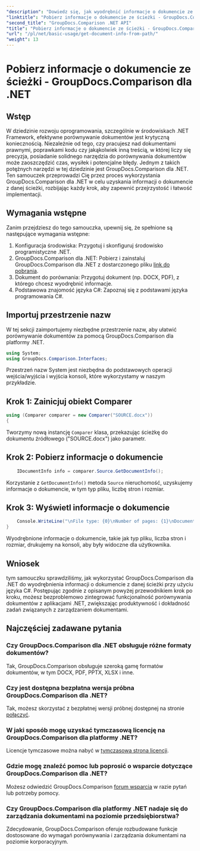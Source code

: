 ```yaml
---
"description": "Dowiedz się, jak wyodrębnić informacje o dokumencie ze ścieżki za pomocą GroupDocs.Comparison dla .NET. Proste kroki do wydajnego zarządzania dokumentami w języku C#."
"linktitle": "Pobierz informacje o dokumencie ze ścieżki - GroupDocs.Comparison dla .NET"
"second_title": "GroupDocs.Comparison .NET API"
"title": "Pobierz informacje o dokumencie ze ścieżki - GroupDocs.Comparison dla .NET"
"url": "/pl/net/basic-usage/get-document-info-from-path/"
"weight": 13
---
```


# Pobierz informacje o dokumencie ze ścieżki - GroupDocs.Comparison dla .NET

## Wstęp
W dziedzinie rozwoju oprogramowania, szczególnie w środowiskach .NET Framework, efektywne porównywanie dokumentów jest krytyczną koniecznością. Niezależnie od tego, czy pracujesz nad dokumentami prawnymi, poprawkami kodu czy jakąkolwiek inną treścią, w której liczy się precyzja, posiadanie solidnego narzędzia do porównywania dokumentów może zaoszczędzić czas, wysiłek i potencjalne błędy. Jednym z takich potężnych narzędzi w tej dziedzinie jest GroupDocs.Comparison dla .NET. Ten samouczek przeprowadzi Cię przez proces wykorzystania GroupDocs.Comparison dla .NET w celu uzyskania informacji o dokumencie z danej ścieżki, rozbijając każdy krok, aby zapewnić przejrzystość i łatwość implementacji.
## Wymagania wstępne
Zanim przejdziesz do tego samouczka, upewnij się, że spełnione są następujące wymagania wstępne:
1. Konfiguracja środowiska: Przygotuj i skonfiguruj środowisko programistyczne .NET.
2. GroupDocs.Comparison dla .NET: Pobierz i zainstaluj GroupDocs.Comparison dla .NET z dostarczonego pliku [link do pobrania](https://releases.groupdocs.com/comparison/net/).
3. Dokument do porównania: Przygotuj dokument (np. DOCX, PDF), z którego chcesz wyodrębnić informacje.
4. Podstawowa znajomość języka C#: Zapoznaj się z podstawami języka programowania C#.

## Importuj przestrzenie nazw
W tej sekcji zaimportujemy niezbędne przestrzenie nazw, aby ułatwić porównywanie dokumentów za pomocą GroupDocs.Comparison dla platformy .NET.
```csharp
using System;
using GroupDocs.Comparison.Interfaces;
```

Przestrzeń nazw System jest niezbędna do podstawowych operacji wejścia/wyjścia i wyjścia konsoli, które wykorzystamy w naszym przykładzie.

## Krok 1: Zainicjuj obiekt Comparer
```csharp
using (Comparer comparer = new Comparer("SOURCE.docx"))
{
```
Tworzymy nową instancję `Comparer` klasa, przekazując ścieżkę do dokumentu źródłowego ("SOURCE.docx") jako parametr.
## Krok 2: Pobierz informacje o dokumencie
```csharp
    IDocumentInfo info = comparer.Source.GetDocumentInfo();
```
Korzystanie z `GetDocumentInfo()` metoda `Source` nieruchomość, uzyskujemy informacje o dokumencie, w tym typ pliku, liczbę stron i rozmiar.
## Krok 3: Wyświetl informacje o dokumencie
```csharp
    Console.WriteLine("\nFile type: {0}\nNumber of pages: {1}\nDocument size: {2} bytes", info.FileType, info.PageCount, info.Size);
}
```
Wyodrębnione informacje o dokumencie, takie jak typ pliku, liczba stron i rozmiar, drukujemy na konsoli, aby były widoczne dla użytkownika.

## Wniosek
tym samouczku sprawdziliśmy, jak wykorzystać GroupDocs.Comparison dla .NET do wyodrębnienia informacji o dokumencie z danej ścieżki przy użyciu języka C#. Postępując zgodnie z opisanym powyżej przewodnikiem krok po kroku, możesz bezproblemowo zintegrować funkcjonalność porównywania dokumentów z aplikacjami .NET, zwiększając produktywność i dokładność zadań związanych z zarządzaniem dokumentami.
## Najczęściej zadawane pytania
### Czy GroupDocs.Comparison dla .NET obsługuje różne formaty dokumentów?
Tak, GroupDocs.Comparison obsługuje szeroką gamę formatów dokumentów, w tym DOCX, PDF, PPTX, XLSX i inne.
### Czy jest dostępna bezpłatna wersja próbna GroupDocs.Comparison dla .NET?
Tak, możesz skorzystać z bezpłatnej wersji próbnej dostępnej na stronie [połączyć](https://releases.groupdocs.com/).
### W jaki sposób mogę uzyskać tymczasową licencję na GroupDocs.Comparison dla platformy .NET?
Licencje tymczasowe można nabyć w [tymczasowa strona licencji](https://purchase.groupdocs.com/temporary-license/).
### Gdzie mogę znaleźć pomoc lub poprosić o wsparcie dotyczące GroupDocs.Comparison dla .NET?
Możesz odwiedzić GroupDocs.Comparison [forum wsparcia](https://forum.groupdocs.com/c/comparison/12) w razie pytań lub potrzeby pomocy.
### Czy GroupDocs.Comparison dla platformy .NET nadaje się do zarządzania dokumentami na poziomie przedsiębiorstwa?
Zdecydowanie, GroupDocs.Comparison oferuje rozbudowane funkcje dostosowane do wymagań porównywania i zarządzania dokumentami na poziomie korporacyjnym.